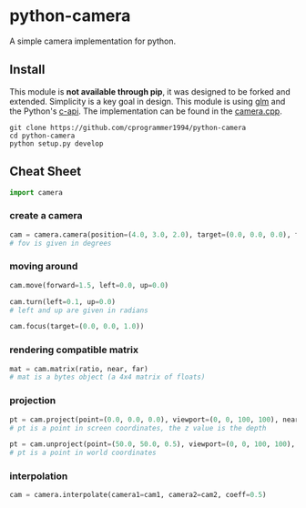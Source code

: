 # python-camera

A simple camera implementation for python.

## Install

This module is **not available through pip**, it was designed to be forked and extended. Simplicity is a key goal in design. This module is using [glm](https://glm.g-truc.net/) and the Python's [c-api](https://docs.python.org/3/c-api/). The implementation can be found in the [camera.cpp](camera.cpp).

```
git clone https://github.com/cprogrammer1994/python-camera
cd python-camera
python setup.py develop
```

## Cheat Sheet

```py
import camera
```

### create a camera

```py
cam = camera.camera(position=(4.0, 3.0, 2.0), target=(0.0, 0.0, 0.0), fov=45.0)
# fov is given in degrees
```

### moving around

```py
cam.move(forward=1.5, left=0.0, up=0.0)

cam.turn(left=0.1, up=0.0)
# left and up are given in radians

cam.focus(target=(0.0, 0.0, 1.0))
```

### rendering compatible matrix

```py
mat = cam.matrix(ratio, near, far)
# mat is a bytes object (a 4x4 matrix of floats)
```

### projection

```py
pt = cam.project(point=(0.0, 0.0, 0.0), viewport=(0, 0, 100, 100), near=0.1, far=100.0)
# pt is a point in screen coordinates, the z value is the depth
```

```py
pt = cam.unproject(point=(50.0, 50.0, 0.5), viewport=(0, 0, 100, 100), near=0.1, far=100.0)
# pt is a point in world coordinates
```

### interpolation

```py
cam = camera.interpolate(camera1=cam1, camera2=cam2, coeff=0.5)
```
